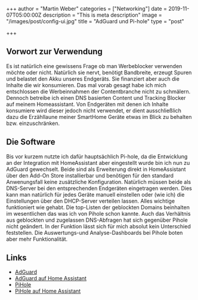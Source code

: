 +++
author = "Martin Weber"
categories = ["Networking"]
date = 2019-11-07T05:00:00Z
description = "This is meta description"
image = "/images/post/config-ui.jpg"
title = "AdGuard und Pi-hole"
type = "post"

+++

## Vorwort zur Verwendung
Es ist natürlich eine gewissens Frage ob man Werbeblocker verwenden möchte oder nicht. Natürlich sie nervt, benötigt Bandbreite, erzeugt Spuren und belastet den Akku unseres Endgeräts. Sie finanziert aber auch die Inhalte die wir konsumieren. Das mal vorab gesagt habe ich mich entschlossen die Werbeinnahmen der Contentbranche nicht zu schmälern. Dennoch betreibe ich einen DNS basierten Content und Tracking Blocker auf meinem Homeassistant. Von Endgeräten mit denen ich Inhalte konsumiere wird dieser jedoch nicht verwendet, er dient ausschließlich dazu die Erzähllaune meiner SmartHome Geräte etwas im Blick zu behalten bzw. einzuschränken.

## Die Software
Bis vor kurzem nutzte ich dafür hauptsächlich Pi-hole, da die Entwicklung an der Integration mit HomeAssistant aber eingestellt wurde bin ich nun zu AdGuard gewechselt. Beide sind als Erweiterung direkt in HomeAssistant über den Add-On Store installierbar und benötigen für den standard Anwenungsfall keine zusätzliche Konfiguration. Natürlich müssen beide als DNS-Server bei den entsprechenden Endgeräten eingetragen werden. Dies kann man natürlich für jedes Geräte manuell einstellen oder (wie ich) die Einstellungen über den DHCP-Server verteilen lassen. Alles wichtige funktioniert wie gehabt. Die top-Listen der geblockten Domains beinhalten im wesentlichen das was ich von Pihole schon kannte. Auch das Verhältnis aus geblockten und zugelassen DNS-Abfragen hat sich gegenüber Pihole nicht geändert. In der Funktion lässt sich für mich absolut kein Unterschied feststellen.  Die Auswertungs-und Analyse-Dashboards bei Pihole boten aber mehr Funktionalität.

## Links
* [AdGuard](https://adguard.com/de/welcome.html?aid=10081)
* [AdGuard auf Home Assistant](https://www.home-assistant.io/integrations/adguard/)
* [PiHole](https://pi-hole.net/)
* [PiHole auf Home Assistant](https://community.home-assistant.io/t/home-assistant-community-add-on-pi-hole/33817)